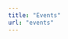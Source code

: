 ```yaml
---
title: "Events"
url: "events"
---
```


<script type='importmap'>
    {
        "imports": {
        "@fullcalendar/core": "https://cdn.skypack.dev/@fullcalendar/core@6.1.11",
        "@fullcalendar/daygrid": "https://cdn.skypack.dev/@fullcalendar/daygrid@6.1.11",
        "@fullcalendar/icalendar": "https://cdn.skypack.dev/@fullcalendar/icalendar@6.1.11"
        }
    }
</script>
<script type='module'>
    import { Calendar } from '@fullcalendar/core'
    import dayGridPlugin from '@fullcalendar/daygrid'
    import iCalendarPlugin from '@fullcalendar/icalendar'

    document.addEventListener('DOMContentLoaded', function() {
        const calendarEl = document.getElementById('calendar')
        var calendar = new Calendar(calendarEl, {
        plugins: [dayGridPlugin, iCalendarPlugin],
        events: {
            url: 'http://localhost:1313/de/events/index.ics',
            format: 'ics'
        }
        })          
        calendar.render()
    })
</script>
<div id='calendar'></div>